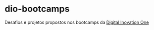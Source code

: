# dio-bootcamps
Desafios e projetos propostos nos bootcamps da [Digital Inovation One](https://www.dio.me/)
